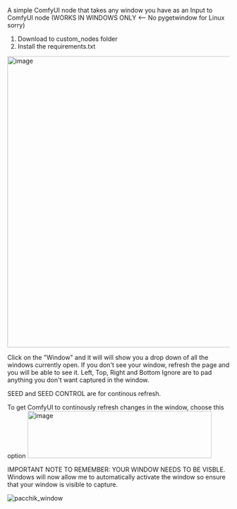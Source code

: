 A simple ComfyUI node that takes any window you have as an Input to ComfyUI node (WORKS IN WINDOWS ONLY <-- No pygetwindow for Linux sorry)

1. Download to  custom_nodes folder
2. Install the requirements.txt

<img width="849" height="660" alt="image" src="https://github.com/user-attachments/assets/308797e0-a9bf-482a-93db-2bee6cbdc00d" />

Click on the "Window" and it will  will show you a drop down of all the windows currently open. If you don't see your window, refresh the page and you will be able to see it. 
Left, Top, Right and Bottom Ignore are to pad anything you don't want captured in the window. 

SEED and SEED CONTROL are for continous refresh.

To get ComfyUI to continously refresh changes in the window, choose this option
<img width="417" height="107" alt="image" src="https://github.com/user-attachments/assets/aabf43c4-f6cf-4611-ae4b-46993f02c6e0" />


IMPORTANT NOTE TO REMEMBER: YOUR WINDOW NEEDS TO BE VISBLE. Windows will now allow me to automatically activate the window so ensure that your window is visible to capture. 



![pacchik_window](https://github.com/user-attachments/assets/9758c7de-b8c1-4560-9e26-029d6ad2b97b)

